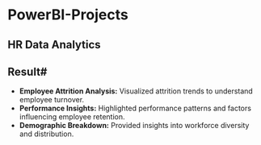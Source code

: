 # PowerBI-Projects

## HR Data Analytics

## Result#

- **Employee Attrition Analysis:** Visualized attrition trends to understand employee turnover.
- **Performance Insights:** Highlighted performance patterns and factors influencing employee retention.
- **Demographic Breakdown:** Provided insights into workforce diversity and distribution.
